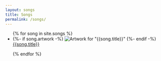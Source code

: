 ```yaml
---
layout: songs
title: Songs
permalink: /songs/
---
```


<ul>
{% for song in site.songs %}
    <li>
    {%- if song.artwork -%}
    <img src="{{site.baseurl}}/assets/img/{{song.artwork}}" alt='Artwork for "{{song.title}}"' class="artwork" />
    {%- endif -%}
    <a href="{{site.baseurl}}{{song.url}}">{{song.title}}</a>
    </li>

{% endfor %}
</ul>